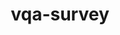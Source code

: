 ---
title: vqa-survey
link: https://github.com/zhaoyi3264/vqa-survey
desc: A survey about common techniques and bottlenecks in state-of-the-art Visual Question Answering models.
skill: OpenVQA, PyTroch, Matplotlib
order: 7
---